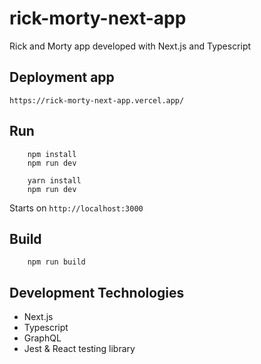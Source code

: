 # rick-morty-next-app
Rick and Morty app developed with Next.js and Typescript

## Deployment app 
`https://rick-morty-next-app.vercel.app/`

## Run
```
    npm install
    npm run dev
```

```
    yarn install
    npm run dev
```
Starts on `http://localhost:3000`

## Build
```
    npm run build
```

## Development Technologies
* Next.js 
* Typescript
* GraphQL
* Jest & React testing library
